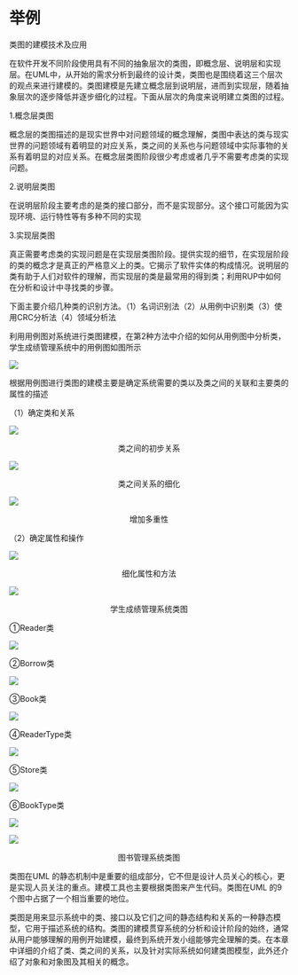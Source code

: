 # 举例

类图的建模技术及应用

在软件开发不同阶段使用具有不同的抽象层次的类图，即概念层、说明层和实现层。在UML中，从开始的需求分析到最终的设计类，类图也是围绕着这三个层次的观点来进行建模的。类图建模是先建立概念层到说明层，进而到实现层，随着抽象层次的逐步降低并逐步细化的过程。下面从层次的角度来说明建立类图的过程。



1.概念层类图

概念层的类图描述的是现实世界中对问题领域的概念理解，类图中表达的类与现实世界的问题领域有着明显的对应关系，类之间的关系也与问题领域中实际事物的关系有着明显的对应关系。在概念层类图阶段很少考虑或者几乎不需要考虑类的实现问题。

2.说明层类图

在说明层阶段主要考虑的是类的接口部分，而不是实现部分。这个接口可能因为实现环境、运行特性等有多种不同的实现 

3.实现层类图

真正需要考虑类的实现问题是在实现层类图阶段。提供实现的细节，在实现层阶段的类的概念才是真正的严格意义上的类。它揭示了软件实体的构成情况。说明层的类有助于人们对软件的理解，而实现层的类是最常用的得到类；利用RUP中如何在分析和设计中寻找类的步骤。

下面主要介绍几种类的识别方法。（1）名词识别法（2）从用例中识别类（3）使用CRC分析法（4）领域分析法



利用用例图对系统进行类图建模，在第2种方法中介绍的如何从用例图中分析类，学生成绩管理系统中的用例图如图所示

![](https://img1.zlogs.net/20/20200117211223.png)

根据用例图进行类图的建模主要是确定系统需要的类以及类之间的关联和主要类的属性的描述

（1）确定类和关系

![](https://img1.zlogs.net/20/20200117211224.png)

<center>类之间的初步关系</center>

![](https://img1.zlogs.net/20/20200117211225.png)

<center>类之间关系的细化</center>

![](https://img1.zlogs.net/20/20200117211226.png)

<center>增加多重性</center>



（2）确定属性和操作

![](https://img1.zlogs.net/20/20200117211227.png)

<center>细化属性和方法</center>

![](https://img1.zlogs.net/20/20200117211228.png)

<center>学生成绩管理系统类图</center>



①Reader类

![](https://img1.zlogs.net/20/20200117211229.png)



②Borrow类

![](https://img1.zlogs.net/20/20200117211230.png)



③Book类

![](https://img1.zlogs.net/20/20200117211231.png)

④ReaderType类

![](https://img1.zlogs.net/20/20200117211232.png)



⑤Store类

![](https://img1.zlogs.net/20/20200117211233.png)

⑥BookType类

![](https://img1.zlogs.net/20/20200117211234.png)

![](https://img1.zlogs.net/20/20200117211235.png)



<center>图书管理系统类图</center>



类图在UML 的静态机制中是重要的组成部分，它不但是设计人员关心的核心，更是实现人员关注的重点。建模工具也主要根据类图来产生代码。类图在UML 的9个图中占据了一个相当重要的地位。

类图是用来显示系统中的类、接口以及它们之间的静态结构和关系的一种静态模型，它用于描述系统的结构。类图的建模贯穿系统的分析和设计阶段的始终，通常从用户能够理解的用例开始建模，最终到系统开发小组能够完全理解的类。在本章中详细的介绍了类、类之间的关系，以及针对实际系统如何建类图模型，此外还介绍了对象和对象图及其相关的概念。 

























































































